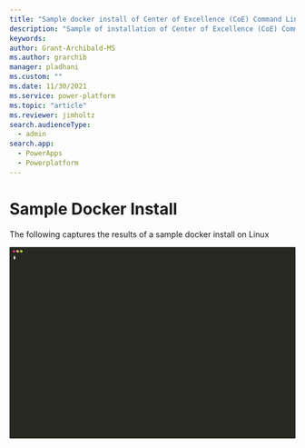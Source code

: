 ```yaml
---
title: "Sample docker install of Center of Excellence (CoE) Command Line Interface (CLI) Upgrade"
description: "Sample of installation of Center of Excellence (CoE) Command Line Interface (CLI) to aa linux docker image"
keywords: 
author: Grant-Archibald-MS
ms.author: grarchib
manager: pladhani
ms.custom: ""
ms.date: 11/30/2021
ms.service: power-platform
ms.topic: "article"
ms.reviewer: jimholtz
search.audienceType: 
  - admin
search.app: 
  - PowerApps
  - Powerplatform
---
```


# Sample Docker Install

The following captures the results of a sample docker install on Linux

![Docker Install](./media/install-docker.svg)
